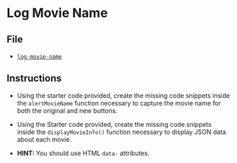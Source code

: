 # Log Movie Name

## File

* [`log-movie-name`](Unsolved/log-movie-name.html)

## Instructions

* Using the starter code provided, create the missing code snippets inside the `alertMovieName` function necessary to capture the movie name for both the original and new buttons.

* Using the Starter code provided, create the missing code snippets inside the `displayMovieInfo()` function necessary to display JSON data about each movie.

* **HINT:** You should use HTML `data-` attributes.
